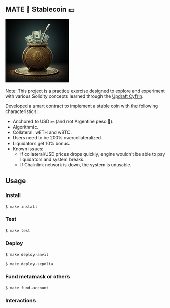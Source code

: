## MATE 🧉 Stablecoin 💵

<img src="./mate-stable-coin-img.png" alt="MATE Stablecoin" width="200"/>

Note: This project is a practice exercise designed to explore and experiment with various Solidity concepts learned through the [Updraft Cyfrin](https://updraft.cyfrin.io/courses).

Developed a smart contract to implement a stable coin with the following characteristics:
- Anchored to USD 💵 (and not Argentine peso 🧉).
- Algorithmic.
- Collateral: wETH and wBTC.
- Users need to be 200% overcollateralized.
- Liquidators get 10% bonus.
- Known issues: 
   - If collateral/USD prices drops quickly, engine wouldn't be able to pay liquidators and system breaks.
   - If Chainlink network is down, the system is unusable.

## Usage

### Install

```shell
$ make install
```

### Test

```shell
$ make test
```

### Deploy

```shell
$ make deploy-anvil
```

```shell
$ make deploy-sepolia
```

### Fund metamask or others

```shell
$ make fund-account
```

### Interactions
